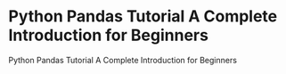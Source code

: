 # Python Pandas Tutorial A Complete Introduction for Beginners
 Python Pandas Tutorial A Complete Introduction for Beginners
